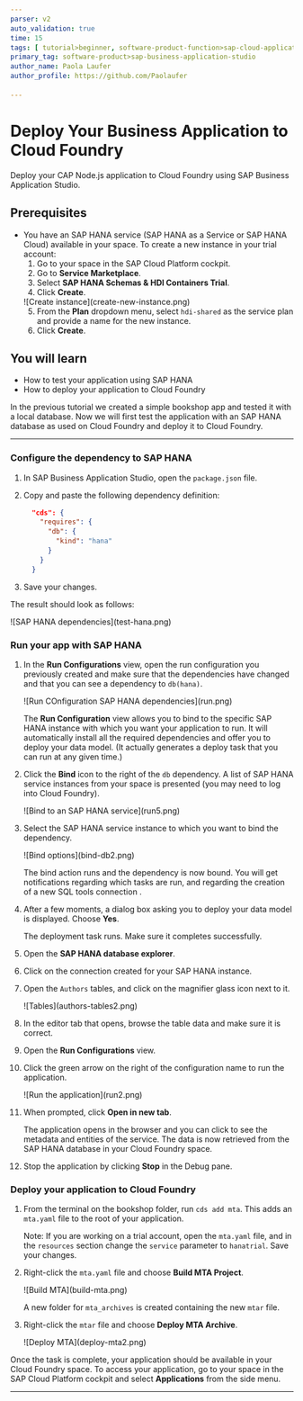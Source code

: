 ```yaml
---
parser: v2
auto_validation: true
time: 15
tags: [ tutorial>beginner, software-product-function>sap-cloud-application-programming-model]
primary_tag: software-product>sap-business-application-studio
author_name: Paola Laufer
author_profile: https://github.com/Paolaufer

---
```


# Deploy Your Business Application to Cloud Foundry
<!-- description --> Deploy your CAP Node.js application to Cloud Foundry using SAP Business Application Studio.

## Prerequisites
 - You have an SAP HANA service (SAP HANA as a Service or SAP HANA Cloud) available in your space.
    To create a new instance in your trial account:
    1. Go to your space in the SAP Cloud Platform cockpit.
    2. Go to **Service Marketplace**.
    3. Select **SAP HANA Schemas & HDI Containers Trial**.
    4. Click **Create**.
    <!-- border -->![Create instance](create-new-instance.png)
    5. From the **Plan** dropdown menu, select `hdi-shared` as the service plan and provide a name for the new instance.
    6. Click **Create**.


## You will learn
  - How to test your application using SAP HANA
  - How to deploy your application to Cloud Foundry

  In the previous tutorial we created a simple bookshop app and tested it with a local database.  Now we will first test the application with an SAP HANA database as used on Cloud Foundry and deploy it to Cloud Foundry.


---

### Configure the dependency to SAP HANA


1. In SAP Business Application Studio, open the `package.json` file.

2. Copy and paste the following dependency definition:

    ```JSON
      "cds": {
        "requires": {
          "db": {
            "kind": "hana"
          }
        }
      }

    ```

3. Save your changes.

The result should look as follows:

<!-- border -->![SAP HANA dependencies](test-hana.png)



### Run your app with SAP HANA



1. In the **Run Configurations** view, open the run configuration you previously created and make sure that the dependencies have changed and that you can see a dependency to `db(hana)`.

    <!-- border -->![Run COnfiguration SAP HANA dependencies](run.png)

    The **Run Configuration** view allows you to bind to the specific SAP HANA instance with which you want your application to run. It will automatically install all the required dependencies and offer you to deploy your data model.  (It actually generates a deploy task that you can run at any given time.) 

2. Click the **Bind** icon to the right of the `db` dependency. A list of SAP HANA service instances from your space is presented (you may need to log into Cloud Foundry).

    <!-- border -->![Bind to an SAP HANA service](run5.png)

3.	Select the SAP HANA service instance to which you want to bind the dependency.

    <!-- border -->![Bind options](bind-db2.png)

      The bind action runs and the dependency is now bound. You will get notifications regarding which tasks are run, and regarding the creation of a new SQL tools connection .

4.	After a few moments, a dialog box asking you to deploy your data model is displayed. Choose **Yes**.  

    The deployment task runs. Make sure it completes successfully.

5.	Open the **SAP HANA database explorer**.

6.	Click on the connection created for your SAP HANA instance.

7.	Open the `Authors` tables, and click on the magnifier glass icon next to it.

    <!-- border -->![Tables](authors-tables2.png)

8. In the editor tab that opens, browse the table data and make sure it is correct.

9. Open the **Run Configurations** view.

9. Click the green arrow on the right of the configuration name to run the application.

    <!-- border -->![Run the application](run2.png)

10. When prompted, click **Open in new tab**.

    The application opens in the browser and you can click to see the metadata and entities of the service. The data is now retrieved from the SAP HANA database in your Cloud Foundry space.

11. Stop the application by clicking **Stop** in the Debug pane.




### Deploy your application to Cloud Foundry


1.	From the terminal on the bookshop folder, run `cds add mta`.
This adds an `mta.yaml` file to the root of your application.

    Note: If you are working on a trial account, open the `mta.yaml` file, and in the `resources` section change the `service` parameter to `hanatrial`. Save your changes.

2.	Right-click the `mta.yaml` file and choose **Build MTA Project**.

    <!-- border -->![Build MTA](build-mta.png)

      A new folder for `mta_archives` is created containing the new `mtar` file.

3. Right-click the `mtar` file and choose **Deploy MTA Archive**.

    <!-- border -->![Deploy MTA](deploy-mta2.png)

Once the task is complete, your application should be available in your Cloud Foundry space.
To access your application, go to your space in the SAP Cloud Platform cockpit and select **Applications** from the side menu.





---
